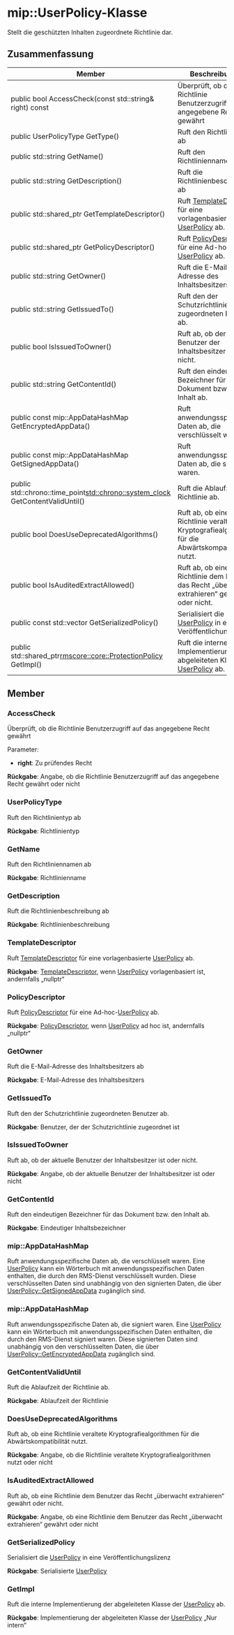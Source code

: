 # <a name="class-mipuserpolicy"></a>mip::UserPolicy-Klasse 
Stellt die geschützten Inhalten zugeordnete Richtlinie dar.
  
## <a name="summary"></a>Zusammenfassung
 Member                        | Beschreibungen                                
--------------------------------|---------------------------------------------
 public bool AccessCheck(const std::string& right) const  |  Überprüft, ob die Richtlinie Benutzerzugriff auf das angegebene Recht gewährt
 public UserPolicyType GetType()  |  Ruft den Richtlinientyp ab
 public std::string GetName()  |  Ruft den Richtliniennamen ab
 public std::string GetDescription()  |  Ruft die Richtlinienbeschreibung ab
public std::shared_ptr<TemplateDescriptor> GetTemplateDescriptor()  |  Ruft [TemplateDescriptor](class_mip_templatedescriptor.md) für eine vorlagenbasierte [UserPolicy](class_mip_userpolicy.md) ab.
public std::shared_ptr<PolicyDescriptor> GetPolicyDescriptor()  |  Ruft [PolicyDescriptor](class_mip_policydescriptor.md) für eine Ad-hoc-[UserPolicy](class_mip_userpolicy.md) ab.
 public std::string GetOwner()  |  Ruft die E-Mail-Adresse des Inhaltsbesitzers ab
 public std::string GetIssuedTo()  |  Ruft den der Schutzrichtlinie zugeordneten Benutzer ab.
 public bool IsIssuedToOwner()  |  Ruft ab, ob der aktuelle Benutzer der Inhaltsbesitzer ist oder nicht.
 public std::string GetContentId()  |  Ruft den eindeutigen Bezeichner für das Dokument bzw. den Inhalt ab.
 public const mip::AppDataHashMap GetEncryptedAppData()  |  Ruft anwendungsspezifische Daten ab, die verschlüsselt waren.
 public const mip::AppDataHashMap GetSignedAppData()  |  Ruft anwendungsspezifische Daten ab, die signiert waren.
public std::chrono::time_point<std::chrono::system_clock> GetContentValidUntil()  |  Ruft die Ablaufzeit der Richtlinie ab.
 public bool DoesUseDeprecatedAlgorithms()  |  Ruft ab, ob eine Richtlinie veraltete Kryptografiealgorithmen für die Abwärtskompatibilität nutzt.
 public bool IsAuditedExtractAllowed()  |  Ruft ab, ob eine Richtlinie dem Benutzer das Recht „überwacht extrahieren“ gewährt oder nicht.
public const std::vector<unsigned char> GetSerializedPolicy()  |  Serialisiert die [UserPolicy](class_mip_userpolicy.md) in eine Veröffentlichungslizenz
public std::shared_ptr<rmscore::core::ProtectionPolicy> GetImpl()  |  Ruft die interne Implementierung der abgeleiteten Klasse der [UserPolicy](class_mip_userpolicy.md) ab.
  
## <a name="members"></a>Member
  
### <a name="accesscheck"></a>AccessCheck
Überprüft, ob die Richtlinie Benutzerzugriff auf das angegebene Recht gewährt

Parameter:  
* **right**: Zu prüfendes Recht



  
**Rückgabe**: Angabe, ob die Richtlinie Benutzerzugriff auf das angegebene Recht gewährt oder nicht
  
### <a name="userpolicytype"></a>UserPolicyType
Ruft den Richtlinientyp ab

  
**Rückgabe**: Richtlinientyp
  
### <a name="getname"></a>GetName
Ruft den Richtliniennamen ab

  
**Rückgabe**: Richtlinienname
  
### <a name="getdescription"></a>GetDescription
Ruft die Richtlinienbeschreibung ab

  
**Rückgabe**: Richtlinienbeschreibung
  
### <a name="templatedescriptor"></a>TemplateDescriptor
Ruft [TemplateDescriptor](class_mip_templatedescriptor.md) für eine vorlagenbasierte [UserPolicy](class_mip_userpolicy.md) ab.

  
**Rückgabe**: [TemplateDescriptor](class_mip_templatedescriptor.md), wenn [UserPolicy](class_mip_userpolicy.md) vorlagenbasiert ist, andernfalls „nullptr“
  
### <a name="policydescriptor"></a>PolicyDescriptor
Ruft [PolicyDescriptor](class_mip_policydescriptor.md) für eine Ad-hoc-[UserPolicy](class_mip_userpolicy.md) ab.

  
**Rückgabe**: [PolicyDescriptor](class_mip_policydescriptor.md), wenn [UserPolicy](class_mip_userpolicy.md) ad hoc ist, andernfalls „nullptr“
  
### <a name="getowner"></a>GetOwner
Ruft die E-Mail-Adresse des Inhaltsbesitzers ab

  
**Rückgabe**: E-Mail-Adresse des Inhaltsbesitzers
  
### <a name="getissuedto"></a>GetIssuedTo
Ruft den der Schutzrichtlinie zugeordneten Benutzer ab.

  
**Rückgabe**: Benutzer, der der Schutzrichtlinie zugeordnet ist
  
### <a name="isissuedtoowner"></a>IsIssuedToOwner
Ruft ab, ob der aktuelle Benutzer der Inhaltsbesitzer ist oder nicht.

  
**Rückgabe**: Angabe, ob der aktuelle Benutzer der Inhaltsbesitzer ist oder nicht
  
### <a name="getcontentid"></a>GetContentId
Ruft den eindeutigen Bezeichner für das Dokument bzw. den Inhalt ab.

  
**Rückgabe**: Eindeutiger Inhaltsbezeichner
  
### <a name="mipappdatahashmap"></a>mip::AppDataHashMap
Ruft anwendungsspezifische Daten ab, die verschlüsselt waren.
Eine [UserPolicy](class_mip_userpolicy.md) kann ein Wörterbuch mit anwendungsspezifischen Daten enthalten, die durch den RMS-Dienst verschlüsselt wurden. Diese verschlüsselten Daten sind unabhängig von den signierten Daten, die über [UserPolicy::GetSignedAppData](class_mip_userpolicy.md#getsignedappdata) zugänglich sind.
  
### <a name="mipappdatahashmap"></a>mip::AppDataHashMap
Ruft anwendungsspezifische Daten ab, die signiert waren.
Eine [UserPolicy](class_mip_userpolicy.md) kann ein Wörterbuch mit anwendungsspezifischen Daten enthalten, die durch den RMS-Dienst signiert waren. Diese signierten Daten sind unabhängig von den verschlüsselten Daten, die über [UserPolicy::GetEncryptedAppData](class_mip_userpolicy.md#getencryptedappdata) zugänglich sind.
  
### <a name="getcontentvaliduntil"></a>GetContentValidUntil
Ruft die Ablaufzeit der Richtlinie ab.

  
**Rückgabe**: Ablaufzeit der Richtlinie
  
### <a name="doesusedeprecatedalgorithms"></a>DoesUseDeprecatedAlgorithms
Ruft ab, ob eine Richtlinie veraltete Kryptografiealgorithmen für die Abwärtskompatibilität nutzt.

  
**Rückgabe**: Angabe, ob die Richtlinie veraltete Kryptografiealgorithmen nutzt oder nicht
  
### <a name="isauditedextractallowed"></a>IsAuditedExtractAllowed
Ruft ab, ob eine Richtlinie dem Benutzer das Recht „überwacht extrahieren“ gewährt oder nicht.

  
**Rückgabe**: Angabe, ob eine Richtlinie dem Benutzer das Recht „überwacht extrahieren“ gewährt oder nicht
  
### <a name="getserializedpolicy"></a>GetSerializedPolicy
Serialisiert die [UserPolicy](class_mip_userpolicy.md) in eine Veröffentlichungslizenz

  
**Rückgabe**: Serialisierte [UserPolicy](class_mip_userpolicy.md)
  
### <a name="getimpl"></a>GetImpl
Ruft die interne Implementierung der abgeleiteten Klasse der [UserPolicy](class_mip_userpolicy.md) ab.

  
**Rückgabe**: Implementierung der abgeleiteten Klasse der [UserPolicy](class_mip_userpolicy.md) „Nur intern“